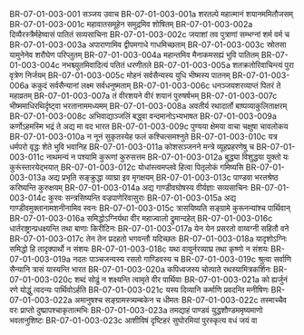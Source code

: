 BR-07-01-003-001  सञ्जय उवाच
BR-07-01-003-001a शरतल्पे महात्मानं शयानममितौजसम्
BR-07-01-003-001c महावातसमूहेन समुद्रमिव शोषितम्
BR-07-01-003-002a दिव्यैरस्त्रैर्महेष्वासं पातितं सव्यसाचिना
BR-07-01-003-002c जयाशां तव पुत्राणां सम्भग्नां शर्म वर्म च
BR-07-01-003-003a अपाराणामिव द्वीपमगाधे गाधमिच्छताम्
BR-07-01-003-003c स्रोतसा यामुनेनेव शरौघेण परिप्लुतम्
BR-07-01-003-004a महान्तमिव मैनाकमसह्यं भुवि पातितम्
BR-07-01-003-004c नभश्च्युतमिवादित्यं पतितं धरणीतले
BR-07-01-003-005a शतक्रतोरिवाचिन्त्यं पुरा वृत्रेण निर्जयम्
BR-07-01-003-005c मोहनं सर्वसैन्यस्य युधि भीष्मस्य पातनम्
BR-07-01-003-006a ककुदं सर्वसैन्यानां लक्ष्म सर्वधनुष्मताम्
BR-07-01-003-006c धनञ्जयशरव्याप्तं पितरं ते महाव्रतम्
BR-07-01-003-007a तं वीरशयने वीरं शयानं पुरुषर्षभम्
BR-07-01-003-007c भीष्ममाधिरथिर्दृष्ट्वा भरतानाममध्यमम्
BR-07-01-003-008a अवतीर्य रथादार्तो बाष्पव्याकुलिताक्षरम्
BR-07-01-003-008c अभिवाद्याञ्जलिं बद्ध्वा वन्दमानोऽभ्यभाषत
BR-07-01-003-009a कर्णोऽहमस्मि भद्रं ते अद्य मा वद भारत
BR-07-01-003-009c पुण्यया क्षेमया वाचा चक्षुषा चावलोकय
BR-07-01-003-010a न नूनं सुकृतस्येह फलं कश्चित्समश्नुते
BR-07-01-003-010c यत्र धर्मपरो वृद्धः शेते भुवि भवानिह
BR-07-01-003-011a कोशसञ्जनने मन्त्रे व्यूहप्रहरणेषु च
BR-07-01-003-011c नाथमन्यं न पश्यामि कुरूणां कुरुसत्तम
BR-07-01-003-012a बुद्ध्या विशुद्धया युक्तो यः कुरूंस्तारयेद्भयात्
BR-07-01-003-012c योधांस्त्वमप्लवे हित्वा पितृलोकं गमिष्यसि
BR-07-01-003-013a अद्य प्रभृति सङ्क्रुद्धा व्याघ्रा इव मृगक्षयम्
BR-07-01-003-013c पाण्डवा भरतश्रेष्ठ करिष्यन्ति कुरुक्षयम्
BR-07-01-003-014a अद्य गाण्डीवघोषस्य वीर्यज्ञाः सव्यसाचिनः
BR-07-01-003-014c कुरवः सन्त्रसिष्यन्ति वज्रपाणेरिवासुराः
BR-07-01-003-015a अद्य गाण्डीवमुक्तानामशनीनामिव स्वनः
BR-07-01-003-015c त्रासयिष्यति सङ्ग्रामे कुरूनन्यांश्च पार्थिवान्
BR-07-01-003-016a समिद्धोऽग्निर्यथा वीर महाज्वालो द्रुमान्दहेत्
BR-07-01-003-016c धार्तराष्ट्रान्प्रधक्ष्यन्ति तथा बाणाः किरीटिनः
BR-07-01-003-017a येन येन प्रसरतो वाय्वग्नी सहितौ वने
BR-07-01-003-017c तेन तेन प्रदहतो भगवन्तौ यदिच्छतः
BR-07-01-003-018a यादृशोऽग्निः समिद्धो हि तादृक्पार्थो न संशयः
BR-07-01-003-018c यथा वायुर्नरव्याघ्र तथा कृष्णो न संशयः
BR-07-01-003-019a नदतः पाञ्चजन्यस्य रसतो गाण्डिवस्य च
BR-07-01-003-019c श्रुत्वा सर्वाणि सैन्यानि त्रासं यास्यन्ति भारत
BR-07-01-003-020a कपिध्वजस्य चोत्पाते रथस्यामित्रकर्शिनः
BR-07-01-003-020c शब्दं सोढुं न शक्ष्यन्ति त्वामृते वीर पार्थिवाः
BR-07-01-003-021a को ह्यर्जुनं रणे योद्धुं त्वदन्यः पार्थिवोऽर्हति
BR-07-01-003-021c यस्य दिव्यानि कर्माणि प्रवदन्ति मनीषिणः
BR-07-01-003-022a अमानुषश्च सङ्ग्रामस्त्र्यम्बकेन च धीमतः
BR-07-01-003-022c तस्माच्चैव वरः प्राप्तो दुष्प्रापश्चाकृतात्मभिः
BR-07-01-003-023a तमद्याहं पाण्डवं युद्धशौण्डममृष्यमाणो भवतानुशिष्टः
BR-07-01-003-023c आशीविषं दृष्टिहरं सुघोरमियां पुरस्कृत्य वधं जयं वा

